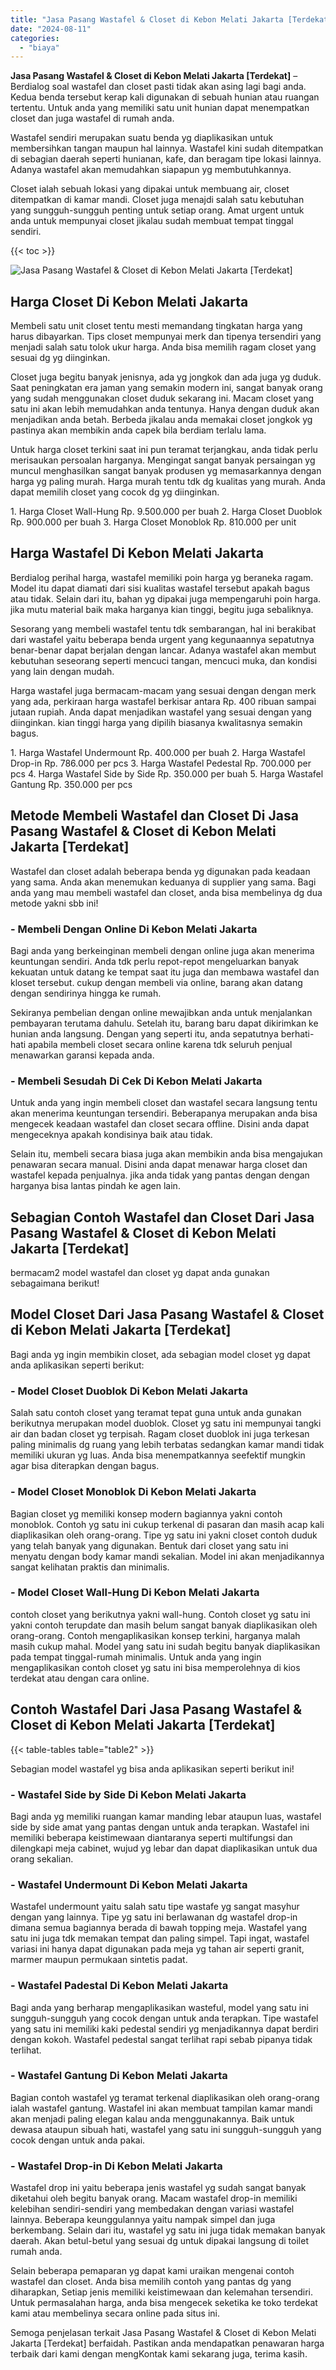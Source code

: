 ```yaml
---
title: "Jasa Pasang Wastafel & Closet di Kebon Melati Jakarta [Terdekat]"
date: "2024-08-11"
categories: 
  - "biaya"
---
```


**Jasa Pasang Wastafel & Closet di Kebon Melati Jakarta \[Terdekat\]** – Berdialog soal wastafel dan closet pasti tidak akan asing lagi bagi anda. Kedua benda tersebut kerap kali digunakan di sebuah hunian atau ruangan tertentu. Untuk anda yang memiliki satu unit hunian dapat menempatkan closet dan juga wastafel di rumah anda.

Wastafel sendiri merupakan suatu benda yg diaplikasikan untuk membersihkan tangan maupun hal lainnya. Wastafel kini sudah ditempatkan di sebagian daerah seperti hunianan, kafe, dan beragam tipe lokasi lainnya. Adanya wastafel akan memudahkan siapapun yg membutuhkannya.

Closet ialah sebuah lokasi yang dipakai untuk membuang air, closet ditempatkan di kamar mandi. Closet juga menajdi salah satu kebutuhan yang sungguh-sungguh penting untuk setiap orang. Amat urgent untuk anda untuk mempunyai closet jikalau sudah membuat tempat tinggal sendiri.

{{< toc >}}

![Jasa Pasang Wastafel & Closet di Kebon Melati Jakarta [Terdekat]](/images/wastafel-closet-murah14.png)

## Harga Closet Di Kebon Melati Jakarta

Membeli satu unit closet tentu mesti memandang tingkatan harga yang harus dibayarkan. Tips closet mempunyai merk dan tipenya tersendiri yang menjadi salah satu tolok ukur harga. Anda bisa memilih ragam closet yang sesuai dg yg diinginkan.

Closet juga begitu banyak jenisnya, ada yg jongkok dan ada juga yg duduk. Saat peningkatan era jaman yang semakin modern ini, sangat banyak orang yang sudah menggunakan closet duduk sekarang ini. Macam closet yang satu ini akan lebih memudahkan anda tentunya. Hanya dengan duduk akan menjadikan anda betah. Berbeda jikalau anda memakai closet jongkok yg pastinya akan membikin anda capek bila berdiam terlalu lama.

Untuk harga closet terkini saat ini pun teramat terjangkau, anda tidak perlu merisaukan persoalan harganya. Mengingat sangat banyak persaingan yg muncul menghasilkan sangat banyak produsen yg memasarkannya dengan harga yg paling murah. Harga murah tentu tdk dg kualitas yang murah. Anda dapat memilih closet yang cocok dg yg diinginkan.

1\. Harga Closet Wall-Hung Rp. 9.500.000 per buah 2. Harga Closet Duoblok Rp. 900.000 per buah 3. Harga Closet Monoblok Rp. 810.000 per unit

## Harga Wastafel Di Kebon Melati Jakarta

Berdialog perihal harga, wastafel memiliki poin harga yg beraneka ragam. Model itu dapat diamati dari sisi kualitas wastafel tersebut apakah bagus atau tidak. Selain dari itu, bahan yg dipakai juga mempengaruhi poin harga. jika mutu material baik maka harganya kian tinggi, begitu juga sebaliknya.

Sesorang yang membeli wastafel tentu tdk sembarangan, hal ini berakibat dari wastafel yaitu beberapa benda urgent yang kegunaannya sepatutnya benar-benar dapat berjalan dengan lancar. Adanya wastafel akan membut kebutuhan seseorang seperti mencuci tangan, mencuci muka, dan kondisi yang lain dengan mudah.

Harga wastafel juga bermacam-macam yang sesuai dengan dengan merk yang ada, perkiraan harga wastafel berkisar antara Rp. 400 ribuan sampai jutaan rupiah. Anda dapat menjadikan wastafel yang sesuai dengan yang diinginkan. kian tinggi harga yang dipilih biasanya kwalitasnya semakin bagus.

1\. Harga Wastafel Undermount Rp. 400.000 per buah 2. Harga Wastafel Drop-in Rp. 786.000 per pcs 3. Harga Wastafel Pedestal Rp. 700.000 per pcs 4. Harga Wastafel Side by Side Rp. 350.000 per buah 5. Harga Wastafel Gantung Rp. 350.000 per pcs

## Metode Membeli Wastafel dan Closet Di Jasa Pasang Wastafel & Closet di Kebon Melati Jakarta \[Terdekat\]

Wastafel dan closet adalah beberapa benda yg digunakan pada keadaan yang sama. Anda akan menemukan keduanya di supplier yang sama. Bagi anda yang mau membeli wastafel dan closet, anda bisa membelinya dg dua metode yakni sbb ini!

### \- Membeli Dengan Online Di Kebon Melati Jakarta

Bagi anda yang berkeinginan membeli dengan online juga akan menerima keuntungan sendiri. Anda tdk perlu repot-repot mengeluarkan banyak kekuatan untuk datang ke tempat saat itu juga dan membawa wastafel dan kloset tersebut. cukup dengan membeli via online, barang akan datang dengan sendirinya hingga ke rumah.

Sekiranya pembelian dengan online mewajibkan anda untuk menjalankan pembayaran terutama dahulu. Setelah itu, barang baru dapat dikirimkan ke hunian anda langsung. Dengan yang seperti itu, anda sepatutnya berhati-hati apabila membeli closet secara online karena tdk seluruh penjual menawarkan garansi kepada anda.

### \- Membeli Sesudah Di Cek Di Kebon Melati Jakarta

Untuk anda yang ingin membeli closet dan wastafel secara langsung tentu akan menerima keuntungan tersendiri. Beberapanya merupakan anda bisa mengecek keadaan wastafel dan closet secara offline. Disini anda dapat mengeceknya apakah kondisinya baik atau tidak.

Selain itu, membeli secara biasa juga akan membikin anda bisa mengajukan penawaran secara manual. Disini anda dapat menawar harga closet dan wastafel kepada penjualnya. jika anda tidak yang pantas dengan dengan harganya bisa lantas pindah ke agen lain.

## Sebagian Contoh Wastafel dan Closet Dari Jasa Pasang Wastafel & Closet di Kebon Melati Jakarta \[Terdekat\]

bermacam2 model wastafel dan closet yg dapat anda gunakan sebagaimana berikut!

## Model Closet Dari Jasa Pasang Wastafel & Closet di Kebon Melati Jakarta \[Terdekat\]

Bagi anda yg ingin membikin closet, ada sebagian model closet yg dapat anda aplikasikan seperti berikut:

### \- Model Closet Duoblok Di Kebon Melati Jakarta

Salah satu contoh closet yang teramat tepat guna untuk anda gunakan berikutnya merupakan model duoblok. Closet yg satu ini mempunyai tangki air dan badan closet yg terpisah. Ragam closet duoblok ini juga terkesan paling minimalis dg ruang yang lebih terbatas sedangkan kamar mandi tidak memiliki ukuran yg luas. Anda bisa menempatkannya seefektif mungkin agar bisa diterapkan dengan bagus.

### \- Model Closet Monoblok Di Kebon Melati Jakarta

Bagian closet yg memiliki konsep modern bagiannya yakni contoh monoblok. Contoh yg satu ini cukup terkenal di pasaran dan masih acap kali diaplikasikan oleh orang-orang. Tipe yg satu ini yakni closet contoh duduk yang telah banyak yang digunakan. Bentuk dari closet yang satu ini menyatu dengan body kamar mandi sekalian. Model ini akan menjadikannya sangat kelihatan praktis dan minimalis.

### \- Model Closet Wall-Hung Di Kebon Melati Jakarta

contoh closet yang berikutnya yakni wall-hung. Contoh closet yg satu ini yakni contoh terupdate dan masih belum sangat banyak diaplikasikan oleh orang-orang. Contoh mengaplikasikan konsep terkini, harganya malah masih cukup mahal. Model yang satu ini sudah begitu banyak diaplikasikan pada tempat tinggal-rumah minimalis. Untuk anda yang ingin mengaplikasikan contoh closet yg satu ini bisa memperolehnya di kios terdekat atau dengan cara online.

## Contoh Wastafel Dari Jasa Pasang Wastafel & Closet di Kebon Melati Jakarta \[Terdekat\]

{{< table-tables table="table2" >}}

Sebagian model wastafel yg bisa anda aplikasikan seperti berikut ini!

### \- Wastafel Side by Side Di Kebon Melati Jakarta

Bagi anda yg memiliki ruangan kamar manding lebar ataupun luas, wastafel side by side amat yang pantas dengan untuk anda terapkan. Wastafel ini memiliki beberapa keistimewaan diantaranya seperti multifungsi dan dilengkapi meja cabinet, wujud yg lebar dan dapat diaplikasikan untuk dua orang sekalian.

### \- Wastafel Undermount Di Kebon Melati Jakarta

Wastafel undermount yaitu salah satu tipe wastafe yg sangat masyhur dengan yang lainnya. Tipe yg satu ini berlawanan dg wastafel drop-in dimana semua bagiannya berada di bawah topping meja. Wastafel yang satu ini juga tdk memakan tempat dan paling simpel. Tapi ingat, wastafel variasi ini hanya dapat digunakan pada meja yg tahan air seperti granit, marmer maupun permukaan sintetis padat.

### \- Wastafel Padestal Di Kebon Melati Jakarta

Bagi anda yang berharap mengaplikasikan wasteful, model yang satu ini sungguh-sungguh yang cocok dengan untuk anda terapkan. Tipe wastafel yang satu ini memiliki kaki pedestal sendiri yg menjadikannya dapat berdiri dengan kokoh. Wastafel pedestal sangat terlihat rapi sebab pipanya tidak terlihat.

### \- Wastafel Gantung Di Kebon Melati Jakarta

Bagian contoh wastafel yg teramat terkenal diaplikasikan oleh orang-orang ialah wastafel gantung. Wastafel ini akan membuat tampilan kamar mandi akan menjadi paling elegan kalau anda menggunakannya. Baik untuk dewasa ataupun sibuah hati, wastafel yang satu ini sungguh-sungguh yang cocok dengan untuk anda pakai.

### \- Wastafel Drop-in Di Kebon Melati Jakarta

Wastafel drop ini yaitu beberapa jenis wastafel yg sudah sangat banyak diketahui oleh begitu banyak orang. Macam wastafel drop-in memiliki kelebihan sendiri-sendiri yang membedakan dengan variasi wastafel lainnya. Beberapa keunggulannya yaitu nampak simpel dan juga berkembang. Selain dari itu, wastafel yg satu ini juga tidak memakan banyak daerah. Akan betul-betul yang sesuai dg untuk dipakai langsung di toilet rumah anda.

Selain beberapa pemaparan yg dapat kami uraikan mengenai contoh wastafel dan closet. Anda bisa memilih contoh yang pantas dg yang diharapkan, Setiap jenis memiliki keistimewaan dan kelemahan tersendiri. Untuk permasalahan harga, anda bisa mengecek seketika ke toko terdekat kami atau membelinya secara online pada situs ini.

Semoga penjelasan terkait Jasa Pasang Wastafel & Closet di Kebon Melati Jakarta \[Terdekat\] berfaidah. Pastikan anda mendapatkan penawaran harga terbaik dari kami dengan mengKontak kami sekarang juga, terima kasih.
